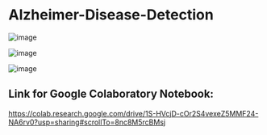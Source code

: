 # Alzheimer-Disease-Detection

![image](https://user-images.githubusercontent.com/59884554/130318187-93024d6b-fe09-429f-8ad1-8578f576d4bf.png)

![image](https://user-images.githubusercontent.com/59884554/130318131-d5c0b8dc-3726-4023-a93b-db5a26ff8909.png)

![image](https://user-images.githubusercontent.com/59884554/130318145-dbce2de4-55fb-4b96-8750-a00e5013b1ab.png)


Link for Google Colaboratory Notebook:
--------------------------------------------------------------------------------------------------------------------------------------------------------------------
https://colab.research.google.com/drive/1S-HVcjD-cOr2S4vexeZ5MMF24-NA6rv0?usp=sharing#scrollTo=8nc8M5rcBMsj
